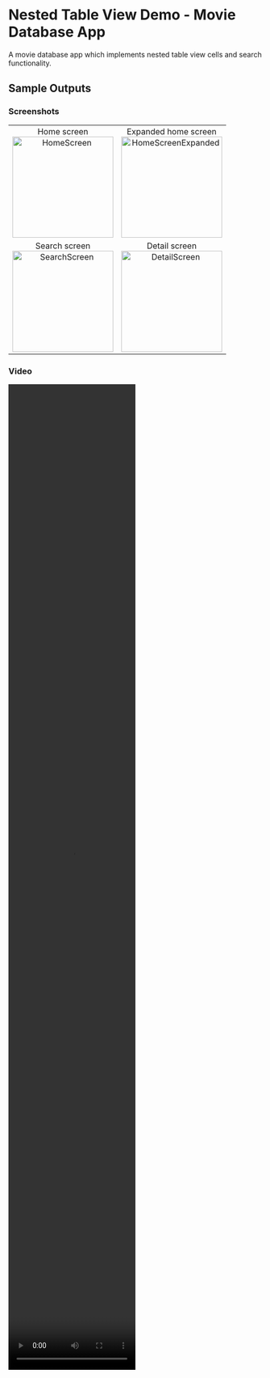 # Nested Table View Demo - Movie Database App
A movie database app which implements nested table view cells and search functionality.

## Sample Outputs

### Screenshots

<table>
  <tr>
    <td align="center">
      Home screen<br>
      <img src="https://github.com/user-attachments/assets/52dbd326-2bce-43e6-ab7b-c79ad9ab2b74" alt="HomeScreen" width="200">
    </td>
    <td align="center">
      Expanded home screen<br>
      <img src="https://github.com/user-attachments/assets/2bf8bc1b-4941-4984-bfc5-643a94b6a57e" alt="HomeScreenExpanded" width="200">
    </td>
  </tr>
  <tr>
    <td align="center">
      Search screen<br>
      <img src="https://github.com/user-attachments/assets/aeabfc53-37cf-4261-a976-06adc25bfda7" alt="SearchScreen" width="200">
    </td>
    <td align="center">
      Detail screen<br>
      <img src="https://github.com/user-attachments/assets/99a68fb7-4550-4cbe-a144-958bb2a0bc20" alt="DetailScreen" width="200">
    </td>
  </tr>
</table>

### Video
<video width="50%" height="50%" src="https://github.com/user-attachments/assets/12862ed7-3ffe-4ab3-9472-84cca5d81a6b">
</video>
